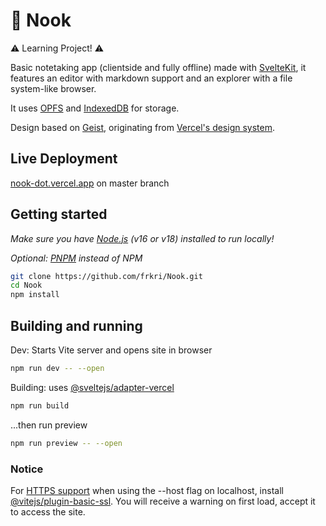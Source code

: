 # 📝 Nook

⚠️ Learning Project! ⚠️

Basic notetaking app (clientside and fully offline) made with [SvelteKit](https://kit.svelte.dev), it features an editor with markdown support and an explorer with a file system-like browser.

It uses [OPFS](https://developer.mozilla.org/en-US/docs/Web/API/File_System_Access_API#origin_private_file_system) and [IndexedDB](https://developer.mozilla.org/en-US/docs/Web/API/IndexedDB_API) for storage.

Design based on [Geist](https://github.com/geist-org/geist-ui), originating from [Vercel's design system](https://vercel.com/design/introduction).

## Live Deployment

[nook-dot.vercel.app](https://nook-dot.vercel.app) on master branch

## Getting started

_Make sure you have [Node.js](https://nodejs.org) (v16 or v18) installed to run locally!_

_Optional: [PNPM](https://pnpm.io/) instead of NPM_

```bash
git clone https://github.com/frkri/Nook.git
cd Nook
npm install
```

## Building and running

Dev: Starts Vite server and opens site in browser

```bash
npm run dev -- --open
```

Building: uses [@sveltejs/adapter-vercel](https://kit.svelte.dev/docs/adapter-vercel)

```bash
npm run build
```

...then run preview

```bash
npm run preview -- --open
```

### Notice

For [HTTPS support](https://developer.mozilla.org/en-US/docs/Web/Security/Secure_Contexts/features_restricted_to_secure_contexts) when using the --host flag on localhost, install [@vitejs/plugin-basic-ssl](https://github.com/vitejs/vite-plugin-basic-ssl).
You will receive a warning on first load, accept it to access the site.

